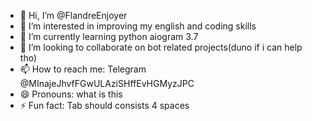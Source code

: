 - 👋 Hi, I’m @FlandreEnjoyer
- 👀 I’m interested in improving my english and coding skills
- 🌱 I’m currently learning python aiogram 3.7
- 💞️ I’m looking to collaborate on bot related projects(duno if i can help tho)
- 📫 How to reach me: Telegram @MInajeJhvfFGwULAziSHffEvHGMyzJPC 
- 😄 Pronouns: what is this 
- ⚡ Fun fact: Tab should consists 4 spaces

<!---
FlandreEnjoyer/FlandreEnjoyer is a ✨ special ✨ repository because its `README.md` (this file) appears on your GitHub profile.
You can click the Preview link to take a look at your changes.
--->
<!-- wow -->
